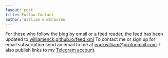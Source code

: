 ```yaml
---
layout: post
title: Follow-Contact
author: William Enckhausen
---
```


For those who follow the blog by email or a feed reader, the feed has been updated to  <a href="https://williamenck.github.io/feed.xml">williamenck.github.io/feed.xml</a>  To contact me or sign up for email subscription send an email to me at [enckwilliam@protonmail.com](mailto:enckwilliam@protonmail.com).  I also publish links to my [Telegram account](https://t.me/williamenck).
